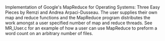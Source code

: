 Implementation of Google's MapReduce for Operating Systems: Three Easy Pieces by Remzi and Andrea Arpaci-Dusseau.
The user supplies their own map and reduce functions and the MapReduce program distributes the work amongst a user specified number of map and reduce threads. 
See MR_User.c for an example of how a user can use MapReduce to preform a word count on an arbitrary number of files. 
